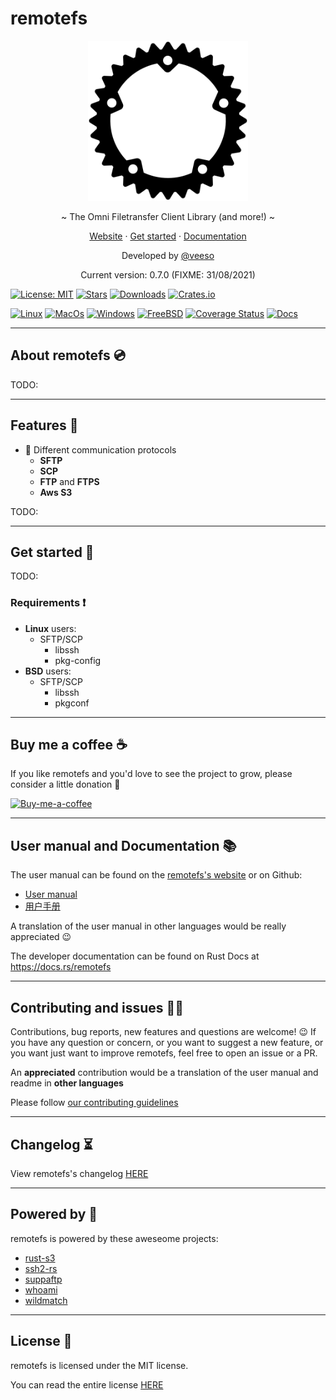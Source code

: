# remotefs

<p align="center">
  <img src="/assets/images/remotefs.svg" width="256" height="256" />
</p>

<p align="center">~ The Omni Filetransfer Client Library (and more!) ~</p>
<p align="center">
  <a href="https://veeso.github.io/remotefs/" target="_blank">Website</a>
  ·
  <a href="https://veeso.github.io/remotefs/#get-started" target="_blank">Get started</a>
  ·
  <a href="https://docs.rs/remotefs" target="_blank">Documentation</a>
</p>

<p align="center">Developed by <a href="https://veeso.github.io/" target="_blank">@veeso</a></p>
<p align="center">Current version: 0.7.0 (FIXME: 31/08/2021)</p>

[![License: MIT](https://img.shields.io/badge/License-MIT-teal.svg)](https://opensource.org/licenses/MIT) [![Stars](https://img.shields.io/github/stars/veeso/remotefs.svg)](https://github.com/veeso/remotefs) [![Downloads](https://img.shields.io/crates/d/remotefs.svg)](https://crates.io/crates/remotefs) [![Crates.io](https://img.shields.io/badge/crates.io-v0.7.0-orange.svg)](https://crates.io/crates/remotefs)  

[![Linux](https://github.com/veeso/remotefs/workflows/Linux/badge.svg)](https://github.com/veeso/remotefs/actions) [![MacOs](https://github.com/veeso/remotefs/workflows/MacOS/badge.svg)](https://github.com/veeso/remotefs/actions) [![Windows](https://github.com/veeso/remotefs/workflows/Windows/badge.svg)](https://github.com/veeso/remotefs/actions) [![FreeBSD](https://github.com/veeso/remotefs/workflows/FreeBSD/badge.svg)](https://github.com/veeso/remotefs/actions) [![Coverage Status](https://coveralls.io/repos/github/veeso/remotefs/badge.svg)](https://coveralls.io/github/veeso/remotefs) [![Docs](https://docs.rs/remotefs/badge.svg)](https://docs.rs/remotefs)

---

## About remotefs 💿

TODO:

---

## Features 🎁

- 📁  Different communication protocols
  - **SFTP**
  - **SCP**
  - **FTP** and **FTPS**
  - **Aws S3**

TODO:

---

## Get started 🚀

TODO:

### Requirements ❗

- **Linux** users:
  - SFTP/SCP
    - libssh
    - pkg-config
- **BSD** users:
  - SFTP/SCP
    - libssh
    - pkgconf

---

## Buy me a coffee ☕

If you like remotefs and you'd love to see the project to grow, please consider a little donation 🥳

[![Buy-me-a-coffee](https://img.buymeacoffee.com/button-api/?text=Buy%20me%20a%20coffee&emoji=&slug=veeso&button_colour=404040&font_colour=ffffff&font_family=Comic&outline_colour=ffffff&coffee_colour=FFDD00)](https://www.buymeacoffee.com/veeso)

---

## User manual and Documentation 📚

The user manual can be found on the [remotefs's website](https://veeso.github.io/remotefs/#user-manual) or on Github:

- [User manual](docs/man-en.md)
- [用户手册](docs/man-zh.md)

A translation of the user manual in other languages would be really appreciated 😉

The developer documentation can be found on Rust Docs at <https://docs.rs/remotefs>

---

## Contributing and issues 🤝🏻

Contributions, bug reports, new features and questions are welcome! 😉
If you have any question or concern, or you want to suggest a new feature, or you want just want to improve remotefs, feel free to open an issue or a PR.

An **appreciated** contribution would be a translation of the user manual and readme in **other languages**

Please follow [our contributing guidelines](CONTRIBUTING.md)

---

## Changelog ⏳

View remotefs's changelog [HERE](CHANGELOG.md)

---

## Powered by 💪

remotefs is powered by these aweseome projects:

- [rust-s3](https://github.com/durch/rust-s3)
- [ssh2-rs](https://github.com/alexcrichton/ssh2-rs)
- [suppaftp](https://github.com/veeso/suppaftp)
- [whoami](https://github.com/libcala/whoami)
- [wildmatch](https://github.com/becheran/wildmatch)

---

## License 📃

remotefs is licensed under the MIT license.

You can read the entire license [HERE](LICENSE)
